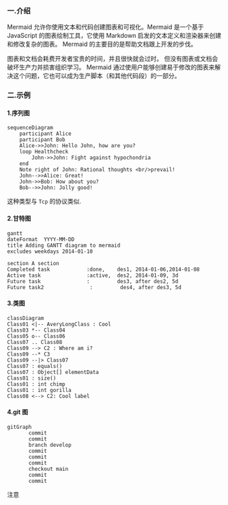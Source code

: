### 一.介绍
Mermaid 允许你使用文本和代码创建图表和可视化。Mermaid 是一个基于 JavaScript 的图表绘制工具，它使用 Markdown 启发的文本定义和渲染器来创建和修改复杂的图表。 Mermaid 的主要目的是帮助文档跟上开发的步伐。

图表和文档会耗费开发者宝贵的时间，并且很快就会过时。 但没有图表或文档会破坏生产力并损害组织学习。
Mermaid 通过使用户能够创建易于修改的图表来解决这个问题，它也可以成为生产脚本（和其他代码段）的一部分。


### 二.示例
#### 1.序列图
```mermaid
sequenceDiagram
    participant Alice
    participant Bob
    Alice->>John: Hello John, how are you?
    loop Healthcheck
        John->>John: Fight against hypochondria
    end
    Note right of John: Rational thoughts <br/>prevail!
    John-->>Alice: Great!
    John->>Bob: How about you?
    Bob-->>John: Jolly good!
```

这种类型与 `Tcp` 的协议类似.


#### 2.甘特图
```mermaid
gantt
dateFormat  YYYY-MM-DD
title Adding GANTT diagram to mermaid
excludes weekdays 2014-01-10

section A section
Completed task            :done,    des1, 2014-01-06,2014-01-08
Active task               :active,  des2, 2014-01-09, 3d
Future task               :         des3, after des2, 5d
Future task2               :         des4, after des3, 5d
```

#### 3.类图
```mermaid
classDiagram
Class01 <|-- AveryLongClass : Cool
Class03 *-- Class04
Class05 o-- Class06
Class07 .. Class08
Class09 --> C2 : Where am i?
Class09 --* C3
Class09 --|> Class07
Class07 : equals()
Class07 : Object[] elementData
Class01 : size()
Class01 : int chimp
Class01 : int gorilla
Class08 <--> C2: Cool label
```

#### 4.git 图
```mermaid
gitGraph
       commit
       commit
       branch develop
       commit
       commit
       commit
       checkout main
       commit
       commit
```

注意